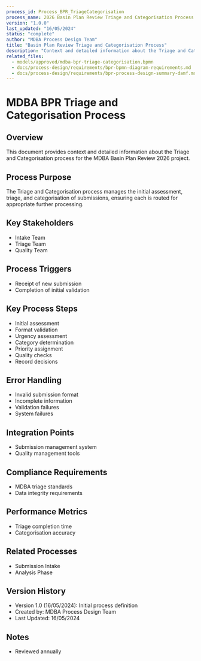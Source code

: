 ```yaml
---
process_id: Process_BPR_TriageCategorisation
process_name: 2026 Basin Plan Review Triage and Categorisation Process
version: "1.0.0"
last_updated: "16/05/2024"
status: "complete"
author: "MDBA Process Design Team"
title: "Basin Plan Review Triage and Categorisation Process"
description: "Context and detailed information about the Triage and Categorisation process for the Basin Plan Review 2026 project"
related_files:
  - models/approved/mdba-bpr-triage-categorisation.bpmn
  - docs/process-design/requirements/bpr-bpmn-diagram-requirements.md
  - docs/process-design/requirements/bpr-process-design-summary-damf.md
---
```


# MDBA BPR Triage and Categorisation Process

## Overview
This document provides context and detailed information about the Triage and Categorisation process for the MDBA Basin Plan Review 2026 project.

## Process Purpose
The Triage and Categorisation process manages the initial assessment, triage, and categorisation of submissions, ensuring each is routed for appropriate further processing.

## Key Stakeholders
- Intake Team
- Triage Team
- Quality Team

## Process Triggers
- Receipt of new submission
- Completion of initial validation

## Key Process Steps
- Initial assessment
- Format validation
- Urgency assessment
- Category determination
- Priority assignment
- Quality checks
- Record decisions

## Error Handling
- Invalid submission format
- Incomplete information
- Validation failures
- System failures

## Integration Points
- Submission management system
- Quality management tools

## Compliance Requirements
- MDBA triage standards
- Data integrity requirements

## Performance Metrics
- Triage completion time
- Categorisation accuracy

## Related Processes
- Submission Intake
- Analysis Phase

## Version History
- Version 1.0 (16/05/2024): Initial process definition
- Created by: MDBA Process Design Team
- Last Updated: 16/05/2024

## Notes
- Reviewed annually 